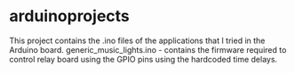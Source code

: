 # arduinoprojects
This project contains the .ino files of the applications that I tried in the Arduino board. 
generic_music_lights.ino - contains the firmware required to control relay board using the GPIO pins using the hardcoded time delays. 
